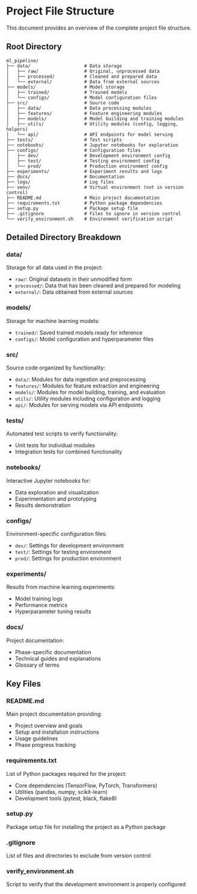 # Project File Structure

This document provides an overview of the complete project file structure.

## Root Directory

```
ml_pipeline/
├── data/                    # Data storage
│   ├── raw/                 # Original, unprocessed data
│   ├── processed/           # Cleaned and prepared data
│   └── external/            # Data from external sources
├── models/                  # Model storage
│   ├── trained/             # Trained models
│   └── configs/             # Model configuration files
├── src/                     # Source code
│   ├── data/                # Data processing modules
│   ├── features/            # Feature engineering modules
│   ├── models/              # Model building and training modules
│   ├── utils/               # Utility modules (config, logging, helpers)
│   └── api/                 # API endpoints for model serving
├── tests/                   # Test scripts
├── notebooks/               # Jupyter notebooks for exploration
├── configs/                 # Configuration files
│   ├── dev/                 # Development environment config
│   ├── test/                # Testing environment config
│   └── prod/                # Production environment config
├── experiments/             # Experiment results and logs
├── docs/                    # Documentation
├── logs/                    # Log files
├── venv/                    # Virtual environment (not in version control)
├── README.md                # Main project documentation
├── requirements.txt         # Python package dependencies
├── setup.py                 # Package setup file
├── .gitignore               # Files to ignore in version control
└── verify_environment.sh    # Environment verification script
```

## Detailed Directory Breakdown

### data/
Storage for all data used in the project:
- `raw/`: Original datasets in their unmodified form
- `processed/`: Data that has been cleaned and prepared for modeling
- `external/`: Data obtained from external sources

### models/
Storage for machine learning models:
- `trained/`: Saved trained models ready for inference
- `configs/`: Model configuration and hyperparameter files

### src/
Source code organized by functionality:
- `data/`: Modules for data ingestion and preprocessing
- `features/`: Modules for feature extraction and engineering
- `models/`: Modules for model building, training, and evaluation
- `utils/`: Utility modules including configuration and logging
- `api/`: Modules for serving models via API endpoints

### tests/
Automated test scripts to verify functionality:
- Unit tests for individual modules
- Integration tests for combined functionality

### notebooks/
Interactive Jupyter notebooks for:
- Data exploration and visualization
- Experimentation and prototyping
- Results demonstration

### configs/
Environment-specific configuration files:
- `dev/`: Settings for development environment
- `test/`: Settings for testing environment
- `prod/`: Settings for production environment

### experiments/
Results from machine learning experiments:
- Model training logs
- Performance metrics
- Hyperparameter tuning results

### docs/
Project documentation:
- Phase-specific documentation
- Technical guides and explanations
- Glossary of terms

## Key Files

### README.md
Main project documentation providing:
- Project overview and goals
- Setup and installation instructions
- Usage guidelines
- Phase progress tracking

### requirements.txt
List of Python packages required for the project:
- Core dependencies (TensorFlow, PyTorch, Transformers)
- Utilities (pandas, numpy, scikit-learn)
- Development tools (pytest, black, flake8)

### setup.py
Package setup file for installing the project as a Python package

### .gitignore
List of files and directories to exclude from version control

### verify_environment.sh
Script to verify that the development environment is properly configured